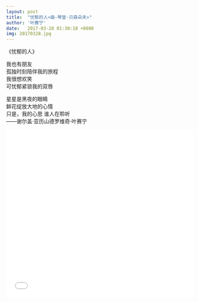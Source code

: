 ```yaml
---
layout: post
title:  "忧郁的人<曲-琴皇·贝森朵夫>"
author: '叶赛宁'
date:   2017-03-28 01:30:18 +0800
img: 20170328.jpg
---
```

《忧郁的人》 

我也有朋友 <br>
孤独时刻陪伴我的旅程 <br/>
我很想欢笑 <br>
可忧郁紧锁我的双唇 <br>

星星是黑夜的眼睛 <br/>
鲜花绽放大地的心情 <br/>
只是，我的心思 
谁人在聆听<br/>
——谢尔盖·亚历山德罗维奇·叶赛宁

<iframe frameborder="0" src="//music.163.com/outchain/player?type=0&id=597875707&auto=1&height=430" allowfullscreen style="width:100%;height:450px"></iframe>


